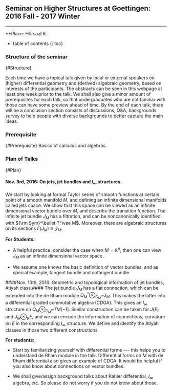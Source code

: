 ## Seminar on Higher Structures at Goettingen: 2016 Fall - 2017 Winter  ##
***

**Place: Hörsaal 6.

* table of contents
{: toc}



### Structure of the seminar ###
{#Structure}

Each time we have a topical talk given by local or external speakers on (higher) differential geometry and (derived) algebraic geometry, based on interests of the participants. The abstracts can be seen in this webpage at least one week prior to the talk. We shall also give a minor amount of prerequisites for each talk, so that undergraduates who are not familiar with those can have some preview ahead of time. By the end of each talk, there will be a conclusion section consists of discussions, Q&A, backgrounds survey to help people with diverse backgrounds to better capture the main ideas.

### Prerequisite ###
{#Prerequisite}
Basics of calculus and algebras.

### Plan of Talks ###
{#Plan}

#### Nov. 3rd, 2016: On jets, jet bundles and $l_\infty$ structures. ####

We start by looking at formal Taylor series of smooth functions at certain point of a smooth manifold $M$, and defining an infinite dimensional manifolds called jets space. We show that this space can be viewed as an infinite dimensional vector bundle over $M$, and describe the transition function. The infinite jet bundle $J_M$ has a filtration, and can be noncanonically identified with ${\rm Sym}^\bullet T^\vee M$. Moreover, there are algebraic structures on its sections $\Gamma(J_M)\equiv \mathcal {J}_M$.

**For Students:**

* A helpful practice: consider the case when $M = \mathbb {R}^n$, then one can view $J_M$ as an infinite dimensional vector space. 

* We assume one knows the basic definition of vector bundles, and as special example, tangent bundle and cotangent bundle.

####Nov. 10th, 2016: Geometric and topological information of jet bundles, Atiyah class.####
The jet bundle $J_M$ has a flat connection, which can be extended into the de Rham module $\Omega_M^*\otimes_{C^\infty_M} J_M$. This makes the latter into a differential graded commutative  algebra (CDGA). This gives an $l_\infty$ structure on $\Omega_M\otimes_{C^\infty_M} TM[-1]$. Similar construction can be taken for $J(E)$ and $J_M\otimes_{\mathbb {R}} E$, and we can encode the information of connections, curvature on $E$ in the corresponding $l_\infty$ structure. We define and identify the Atiyah classes in those two different constructions. 

**For students:**

* Start by familiarizing yourself with differential forms --- this helps you to understand de Rham module in the talk. Differential forms on $M$ with de Rham differential also gives an example of CDGA. It would be helpful if you also know about connections on vector bundles.

* We shall give/assign background talks about Kahler differential, $l_\infty$ algebra, etc. So please do not worry if you do not know about those.
